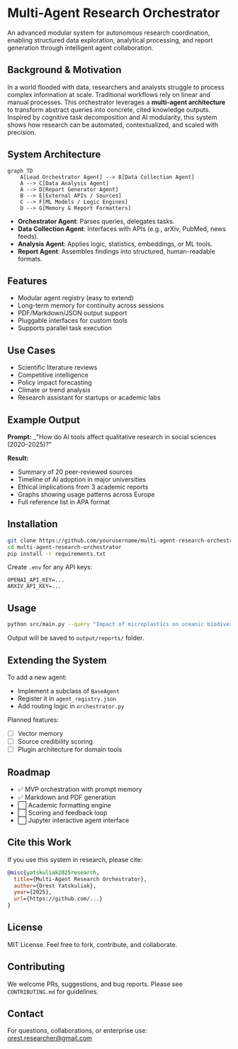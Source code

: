 # Multi-Agent Research Orchestrator

An advanced modular system for autonomous research coordination, enabling structured data exploration, analytical processing,
and report generation through intelligent agent collaboration.

## Background & Motivation

In a world flooded with data, researchers and analysts struggle to process complex information at scale. 
Traditional workflows rely on linear and manual processes. This orchestrator leverages a **multi-agent architecture**
to transform abstract queries into concrete, cited knowledge outputs. Inspired by cognitive task decomposition and AI modularity,
this system shows how research can be automated, contextualized, and scaled with precision.

## System Architecture

```mermaid
graph TD
    A[Lead Orchestrator Agent] --> B[Data Collection Agent]
    A --> C[Data Analysis Agent]
    A --> D[Report Generator Agent]
    B --> E[External APIs / Sources]
    C --> F[ML Models / Logic Engines]
    D --> G[Memory & Report Formatters]
```

- **Orchestrator Agent**: Parses queries, delegates tasks.
- **Data Collection Agent**: Interfaces with APIs (e.g., arXiv, PubMed, news feeds).
- **Analysis Agent**: Applies logic, statistics, embeddings, or ML tools.
- **Report Agent**: Assembles findings into structured, human-readable formats.


## Features

- Modular agent registry (easy to extend)
- Long-term memory for continuity across sessions
- PDF/Markdown/JSON output support
- Pluggable interfaces for custom tools
- Supports parallel task execution


## Use Cases

- Scientific literature reviews
- Competitive intelligence
- Policy impact forecasting
- Climate or trend analysis
- Research assistant for startups or academic labs


## Example Output

**Prompt:** _"How do AI tools affect qualitative research in social sciences (2020–2025)?"

**Result:**
- Summary of 20 peer-reviewed sources
- Timeline of AI adoption in major universities
- Ethical implications from 3 academic reports
- Graphs showing usage patterns across Europe
- Full reference list in APA format

##  Installation

```bash
git clone https://github.com/yourusername/multi-agent-research-orchestrator.git
cd multi-agent-research-orchestrator
pip install -r requirements.txt
```

Create `.env` for any API keys:
```
OPENAI_API_KEY=...
ARXIV_API_KEY=...
```

## Usage

```bash
python src/main.py --query "Impact of microplastics on oceanic biodiversity 2024–2030"
```

Output will be saved to `output/reports/` folder.

## Extending the System

To add a new agent:
- Implement a subclass of `BaseAgent`
- Register it in `agent_registry.json`
- Add routing logic in `orchestrator.py`

Planned features:
- [ ] Vector memory
- [ ] Source credibility scoring
- [ ] Plugin architecture for domain tools

## Roadmap

- ✅ MVP orchestration with prompt memory
- ✅ Markdown and PDF generation
- ⬜ Academic formatting engine
- ⬜ Scoring and feedback loop
- ⬜ Jupyter interactive agent interface

## Cite this Work

If you use this system in research, please cite:
```bibtex
@misc{yatskuliak2025research,
  title={Multi-Agent Research Orchestrator},
  author={Orest Yatskuliak},
  year={2025},
  url={https://github.com/...}
}
```

## License

MIT License. Feel free to fork, contribute, and collaborate.

## Contributing

We welcome PRs, suggestions, and bug reports. Please see `CONTRIBUTING.md` for guidelines.

## Contact

For questions, collaborations, or enterprise use:
orest.researcher@gmail.com
